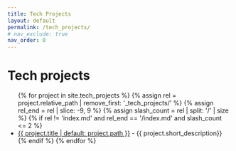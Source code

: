 ```yaml
---
title: Tech Projects
layout: default
permalink: /tech_projects/
# nav_exclude: true
nav_order: 0
---
```


# Tech projects

<ul>
{% for project in site.tech_projects %}
  {% assign rel = project.relative_path | remove_first: '_tech_projects/' %}
  {% assign rel_end = rel | slice: -9, 9 %}
  {% assign slash_count = rel | split: '/' | size %}
  {% if rel != 'index.md' and rel_end == '/index.md' and slash_count <= 2 %}
    <li>
      <a href="{{ project.url }}">{{ project.title | default: project.path }}</a> - {{ project.short_description}}
    </li>
  {% endif %}
{% endfor %}
</ul>